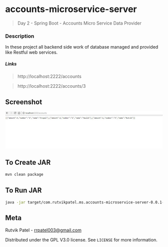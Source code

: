 # accounts-microservice-server
> Day 2 - Spring Boot - Accounts Micro Service Data Provider

### Description
In these project all backend side work of database managed and provided like Restful web services.
##### Links
> http://localhost:2222/accounts

> http://localhost:2222/accounts/3


## Screenshot
![](accounts-microservice-server-master1.JPG)


## To Create JAR

```sh
mvn clean package
```


## To Run JAR

```sh
java -jar target/com.rutvikpatel.ms.accounts-microservice-server-0.0.1-SNAPSHOT.jar
```


## Meta

Rutvik Patel - rrpatel003@gmail.com

Distributed under the GPL V3.0 license. See ``LICENSE`` for more information.
